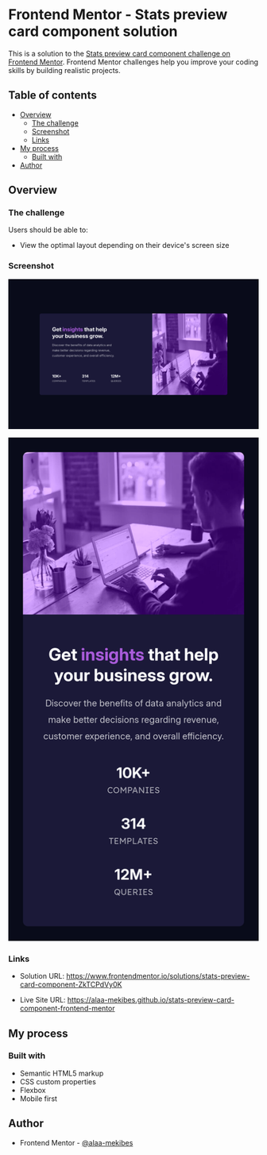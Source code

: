 # Frontend Mentor - Stats preview card component solution

This is a solution to the [Stats preview card component challenge on Frontend Mentor](https://www.frontendmentor.io/challenges/stats-preview-card-component-8JqbgoU62). Frontend Mentor challenges help you improve your coding skills by building realistic projects. 

## Table of contents

- [Overview](#overview)
  - [The challenge](#the-challenge)
  - [Screenshot](#screenshot)
  - [Links](#links)
- [My process](#my-process)
  - [Built with](#built-with)
- [Author](#author)

## Overview

### The challenge

Users should be able to:

- View the optimal layout depending on their device's screen size

### Screenshot

![](./Screenshot-D.png)

![](./Screenshot-M.png)

### Links

- Solution URL: https://www.frontendmentor.io/solutions/stats-preview-card-component-ZkTCPdVy0K
  
- Live Site URL: https://alaa-mekibes.github.io/stats-preview-card-component-frontend-mentor

## My process

### Built with

- Semantic HTML5 markup
- CSS custom properties
- Flexbox
- Mobile first


## Author

- Frontend Mentor - [@alaa-mekibes](https://www.frontendmentor.io/profile/alaa-mekibes)
